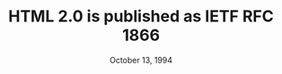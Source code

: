 ---
title: "HTML 2.0 is published as IETF RFC 1866"
players:
    -  Marc Andreessen
    -  MIT


images:
    - WebComponents\history\assets\netscape.png
    - WebComponents\history\assets\browser_wars.bmp
    

date:   October 13, 1994
---